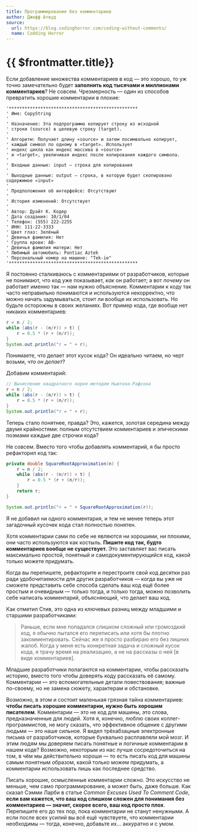 ```yaml
---
title: Программирование без комментариев
author: Джефф Атвуд
source:
  url: https://blog.codinghorror.com/coding-without-comments/
  name: Codding Horror
---
```


# {{ $frontmatter.title}}

<ArticleMeta :author="$frontmatter.author" :source="$frontmatter.source"/>

Если добавление множества комментариев в код — это хорошо, то уж точно замечательно будет **заполнить код тысячами и миллионами комментариев**? Не совсем. Чрезмерность — один из способов превратить хорошие комментарии в плохие:

```
'*************************************************
' Имя: CopyString
'
' Назначение: Эта подпрограмма копирует строку из исходной
' строки (source) в целевую строку (target).
'
' Алгоритм: Получает длину «source» и затем посимвольно копирует,
' каждый символ по одному в «target». Использует
' индекс цикла как индекс массива в «source»
' и «target», увеличивая индекс после копирования каждого символа.
'
' Входные данные: input — строка для копирования
'
' Выходные данные: output — строка, в которую будет скопировано содержимое «input»
'
' Предположения об интерфейсе: Отсутствуют
'
' История изменений: Отсутствует
'
' Автор: Дуайт К. Кодер
' Дата создания: 10/1/04
' Телефон: (555) 222-2255
' ИНН: 111-22-3333
' Цвет глаз: Зелёный
' Девичья фамилия: Нет
' Группа крови: AB-
' Девичья фамилия матери: Нет
' Любимый автомобиль: Pontiac Aztek
' Персональный номер на машине: "Tek-ie"
'*************************************************
```

Я постоянно сталкиваюсь с комментариями от разработчиков, которые не понимают, что код уже показывает, _как_ он работает; а вот _почему_ он работает именно так — нам нужно объяснение. Комментарии к коду так часто неправильно понимаются и используются некорректно, что можно начать задумываться, стоит ли вообще их использовать. Но будьте осторожны в своих желаниях. Вот пример кода, где вообще нет никаких комментариев:

```java
r = n / 2;
while (abs(r - (n/r)) > t) {
    r = 0.5 * (r + (n/r));
}
System.out.println("r = " + r);
```

Понимаете, что делает этот кусок кода? Он идеально читаем, но черт возьми, _что он делает_?

Добавим комментарий:

```java
// Вычисление квадратного корня методом Ньютона-Рафсона
r = n / 2;
while (abs(r - (n/r)) > t) {
    r = 0.5 * (r + (n/r));
}
System.out.println("r = " + r);
```

Теперь стало понятнее, правда? Это, кажется, золотая середина между двумя крайностями: полным отсутствием комментариев и эпическими поэмами каждые две строчки кода?

Не совсем. Вместо того чтобы добавлять комментарий, я бы просто рефакторил код так:

```java
private double SquareRootApproximation(n) {
    r = n / 2;
    while (abs(r - (n/r)) > t) {
        r = 0.5 * (r + (n/r));
    }
    return r;
}

System.out.println("r = " + SquareRootApproximation(r));
```

Я не добавил ни одного комментария, и тем не менее теперь этот загадочный кусочек кода стал полностью понятен.

Хотя комментарии сами по себе не являются ни хорошими, ни плохими, они часто используются как костыль. **Пишите код так, будто комментариев вообще не существует.** Это заставляет вас писать максимально простой, понятный и самодокументирующийся код, какой только можете придумать.

Когда вы перепишете, рефакторите и перестроите свой код десятки раз ради удобочитаемости для других разработчиков — когда вы уже не сможете представить себе способа сделать ваш код ещё более простым и очевидным — только тогда, и только тогда, можно позволить себе написать комментарий, объясняющий, что делает ваш код.

Как отметил Стив, это одна из ключевых разниц между младшими и старшими разработчиками:

> Раньше, если мне попадался слишком сложный или громоздкий код, я обычно пытался его переписать или хотя бы плотно закомментировать. Сейчас же я просто разбираю его без лишних жалоб. Когда у меня есть конкретная задача и сложный кусок кода, я трачу время на реализацию, а не на рассказы о ней [в виде комментариев].

Младшие разработчики полагаются на комментарии, чтобы рассказать историю, вместо того чтобы доверять коду рассказать её самому. Комментарии — это вспомогательные детали повествования; важные по-своему, но не замена сюжету, характерам и обстановке.

Возможно, в этом и состоит маленькая грязная тайна комментариев: **чтобы писать хорошие комментарии, нужно быть хорошим писателем**. Комментарии — это не код для машины, это слова, предназначенные для людей. Хотя я, конечно, люблю своих коллег-программистов, не могу сказать, что эффективное общение с другими людьми — это наше сильное. Я видел трёхабзацные электронные письма от разработчиков, которые буквально расплавляли мой мозг. И этим людям мы доверяем писать понятные и логичные комментарии в нашем коде? Возможно, некоторым из нас лучше сосредоточиться на том, в чём мы действительно хороши — то есть писать код для машины самым понятным образом, какой только можем придумать, а комментарии использовать лишь как последнее средство.

Писать хорошие, осмысленные комментарии сложно. Это искусство не меньше, чем само программирование, а может быть, даже больше. Как сказал Сэмми Ларби в статье _Common Excuses Used To Comment Code_, **если вам кажется, что ваш код слишком сложен для понимания без комментариев — значит, скорее всего, ваш код просто плох**. Перепишите его до тех пор, пока комментарии не станут ненужными. А если после всех усилий вы всё ещё чувствуете, что комментарии необходимы — тогда, конечно, добавьте их… аккуратно и с умом.
